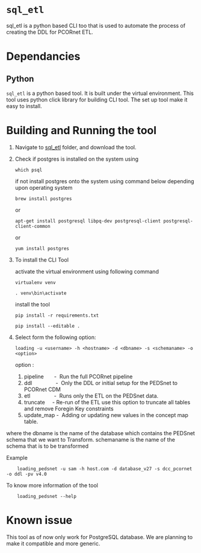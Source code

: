 # `sql_etl`

sql_etl is a python based CLI too that is used to automate the process of creating the DDL for PCORnet ETL.


# Dependancies

## Python 

`sql_etl` is a python based tool. It is built under the virtual environment. This tool uses python click library for building
CLI tool. The set up tool make it easy to install. 

# Building and Running the tool

1. Navigate to [sql_etl](https://github.com/PEDSnet/pcornetcdm_to_pedsnetcdm/tree/sql_etl) folder, and download the tool.

3. Check if postgres is installed on the system using
   
   `which psql`
   
   if not install postgres onto the system using command below depending upon operating system
   
   
     `brew install postgres`
     
     or 
     
     `apt-get install postgresql libpq-dev postgresql-client postgresql-client-common`
     
     or
     
     `yum install postgres`

2. To install the CLI Tool

	  activate the virtual environment using following command
	
	`virtualenv venv`
	
	`. venv\bin\activate`
	
   install the tool
	
	 `pip install -r requirements.txt`
	 
	 `pip install --editable .`

   
3.  Select form the following option:
	
	 `loading -u <username> -h <hostname> -d <dbname> -s <schemaname> -o <option>`
	 
	 option :
	  1. pipeline&nbsp;&nbsp;&nbsp;&nbsp;&nbsp;&nbsp;&nbsp;-&nbsp; Run the full PCORnet pipeline
	  2. ddl&nbsp;&nbsp;&nbsp;&nbsp;&nbsp;&nbsp;&nbsp;&nbsp;&nbsp;&nbsp;&nbsp;&nbsp;&nbsp;&nbsp;&nbsp;&nbsp;-&nbsp; Only the DDL or initial setup for the PEDSnet to PCORnet CDM
	  3. etl&nbsp;&nbsp;&nbsp;&nbsp;&nbsp;&nbsp;&nbsp;&nbsp;&nbsp;&nbsp;&nbsp;&nbsp;&nbsp;&nbsp;&nbsp;&nbsp;-&nbsp; Runs only the ETL on the PEDSnet data.
	  4. truncate&nbsp;&nbsp;&nbsp;&nbsp;&nbsp;-&nbsp;Re-run of the ETL use this option to truncate all tables and remove Foregin Key constraints
	  5. update_map -&nbsp; Adding or updating new values in the concept map table.
   
   where the dbname is the name of the database which contains the PEDSnet schema that we want to Transform.
         schemaname is the name of the schema that is to be transformed
         
   Example
        
        loading_pedsnet -u sam -h host.com -d database_v27 -s dcc_pcornet -o ddl -pv v4.0
        
   To know more information of the tool
        
        loading_pedsnet --help
        
# Known issue
This tool as of now only work for PostgreSQL database. We are planning to make it compatible and more generic.
